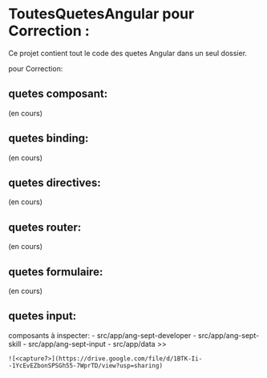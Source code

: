 # ToutesQuetesAngular pour Correction :

Ce projet contient tout le code des quetes Angular dans un seul dossier.

pour Correction:

## quetes composant:

(en cours)

## quetes binding:

(en cours)

## quetes directives:

(en cours)

## quetes router:

(en cours)

## quetes formulaire:

(en cours)

## quetes input:

composants à inspecter: - src/app/ang-sept-developer - src/app/ang-sept-skill - src/app/ang-sept-input - src/app/data >>

    ![<capture7>](https://drive.google.com/file/d/1BTK-Ii--1YcEvEZbonSPSGh55-7WprTD/view?usp=sharing)
